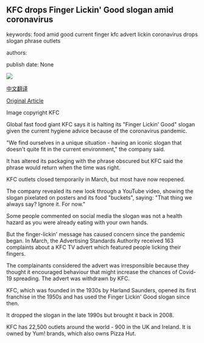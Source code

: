 ## KFC drops Finger Lickin' Good slogan amid coronavirus

keywords: food amid good current finger kfc advert lickin coronavirus drops slogan phrase outlets

authors: 

publish date: None

![](https://ichef.bbci.co.uk/news/1024/branded_news/957D/production/_114096283_kfc.jpg)

[中文翻译](KFC%20drops%20Finger%20Lickin%27%20Good%20slogan%20amid%20coronavirus_zh.md)

[Original Article](https://www.bbc.com/news/business-53901236)

Image copyright KFC

Global fast food giant KFC says it is halting its "Finger Lickin' Good" slogan given the current hygiene advice because of the coronavirus pandemic.

"We find ourselves in a unique situation - having an iconic slogan that doesn't quite fit in the current environment," the company said.

It has altered its packaging with the phrase obscured but KFC said the phrase would return when the time was right.

KFC outlets closed temporarily in March, but most have now reopened.

The company revealed its new look through a YouTube video, showing the slogan pixelated on posters and its food "buckets", saying: "That thing we always say? Ignore it. For now."

Some people commented on social media the slogan was not a health hazard as you were already eating with your own hands.

But the finger-lickin' message has caused concern since the pandemic began. In March, the Advertising Standards Authority received 163 complaints about a KFC TV advert which featured people licking their fingers.

The complainants considered the advert was irresponsible because they thought it encouraged behaviour that might increase the chances of Covid-19 spreading. The advert was withdrawn by KFC.

KFC, which was founded in the 1930s by Harland Saunders, opened its first franchise in the 1950s and has used the Finger Lickin' Good slogan since then.

It dropped the slogan in the late 1990s but brought it back in 2008.

KFC has 22,500 outlets around the world - 900 in the UK and Ireland. It is owned by Yum\! brands, which also owns Pizza Hut.
